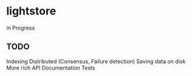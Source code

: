 # lightstore
in Progress

## TODO
Indexing
Distributed (Consensus, Failure detection)
Saving data on disk
More rich API
Documentation
Tests

